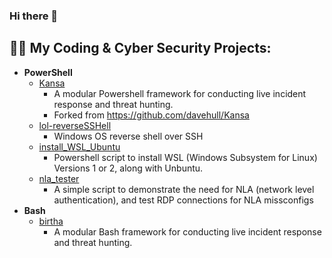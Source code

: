 ### Hi there 👋

<h2>👨‍💻 My Coding & Cyber Security Projects:</h2>

- <b>PowerShell</b>
  - [Kansa](https://github.com/ArronJablonowski/Kansa)
    - A modular Powershell framework for conducting live incident response and threat hunting. 
    - Forked from https://github.com/davehull/Kansa 
  - [lol-reverseSSHell](https://github.com/ArronJablonowski/lol-reverseSSHell)
    - Windows OS reverse shell over SSH
  - [install_WSL_Ubuntu](https://github.com/ArronJablonowski/install_WSL_Ubuntu)
    - Powershell script to install WSL (Windows Subsystem for Linux) Versions 1 or 2, along with Unbuntu.  
  - [nla_tester](https://github.com/ArronJablonowski/nla_tester)
    - A simple script to demonstrate the need for NLA (network level authentication), and test RDP connections for NLA missconfigs  
- <b>Bash</b>
  - [birtha](https://github.com/ArronJablonowski/birtha)
    - A modular Bash framework for conducting live incident response and threat hunting.  

<!--
**ArronJablonowski/ArronJablonowski** is a ✨ _special_ ✨ repository because its `README.md` (this file) appears on your GitHub profile.

Here are some ideas to get you started:

- 🔭 I’m currently working on ...
- 🌱 I’m currently learning ...
- 👯 I’m looking to collaborate on ...
- 🤔 I’m looking for help with ...
- 💬 Ask me about ...
- 📫 How to reach me: ...
- 😄 Pronouns: ...
- ⚡ Fun fact: ...
-->
